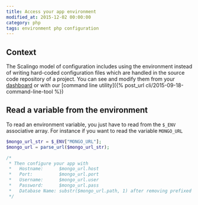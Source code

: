 ```yaml
---
title: Access your app environment
modified_at: 2015-12-02 00:00:00
category: php
tags: environment php configuration
---
```


## Context

The Scalingo model of configuration includes using
the environment instead of writing hard-coded configuration
files which are handled in the source code repository of a
project. You can see and modify them from your [dashboard](https://my.scalingo.com)
or with our [command line utility]({% post_url cli/2015-09-18-command-line-tool %})

## Read a variable from the environment

To read an environment variable, you just have to read from the
`$_ENV` associative array. For instance if you want to read the variable
`MONGO_URL`

```php
$mongo_url_str = $_ENV["MONGO_URL"];
$mongo_url = parse_url($mongo_url_str);

/*
 * Then configure your app with
 *   Hostname:      $mongo_url.host
 *   Port:          $mongo_url.port
 *   Username:      $mongo_url.user
 *   Password:      $mongo_url.pass
 *   Database Name: substr($mongo_url.path, 1) after removing prefixed '/'
 */

```
